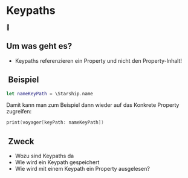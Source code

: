 # Keypaths
📍

## Um was geht es?
- Keypaths referenzieren ein Property und nicht den Property-Inhalt!

##  Beispiel
```swift
let nameKeyPath = \Starship.name
```

Damit kann man zum Beispiel dann wieder auf das Konkrete Property zugreifen: 

```swift
print(voyager[keyPath: nameKeyPath])
```

##  Zweck
- Wozu sind Keypaths da
- Wie wird ein Keypath gespeichert
- Wie wird mit einem Keypath ein Property ausgelesen?